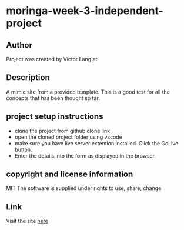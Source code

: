 # moringa-week-3-independent-project

## Author
Project was created by Victor Lang'at

## Description
A mimic site from a provided template.
This is a good test for all the concepts that has been thought so far.

## project setup instructions
- clone the project from github clone link
- open the cloned project folder using vscode
- make sure you have live server extention installed. Click the GoLive button.
- Enter the details into the form as displayed in the browser. 



## copyright and license information
MIT
The software is supplied under rights to use, share, change

## Link
Visit the site [here](https://viktrine.github.io/moringa-week-3-independent-project)